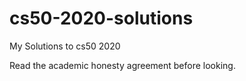 # cs50-2020-solutions
My Solutions to cs50 2020

Read the academic honesty agreement before looking.
